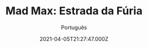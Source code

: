 ---
id: 'c1615c73-dd31-4b0d-8ac7-c3f7b9abec17'
type: 'movie' # Filme, Série, Anime
title: "Mad Max: Estrada da Fúria"
synopsis: ["Assombrado por seu turbulento passado, Max Rockatansky (Tom Hardy) acredita que a melhor maneira de sobreviver é vagar sozinho. No entanto, após ser capturado pelos homens do tirano Immortan Joe (Hugh Keays-Byrne), o guerreiro das estradas se vê no meio de uma guerra mortal, iniciada pela Imperatriz Furiosa (Charlize Theron) na tentativa de resgatar um grupo de garotas e retornar à sua terra natal. Enfurecido, o senhor da guerra convoca os seus garotos de guerra e caça impiedosamente os rebeldes nas estradas do deserto da Austrália. Também tentando fugir, Max aceita ajudar Furiosa em sua luta contra Joe e se vê dividido mais uma vez entre seguir o seu caminho sozinho ou ficar com o grupo.",
]
originalTitle: "Mad Max: Fury Road"
date: '2021-04-05T21:27:47.000Z'
update: '2021-04-05T21:27:47.000Z'
releaseDate: '2015-05-13T03:00:00.000Z'
imdb:
  rating: '8.1' # 8.5
  id: '' # tt0470752
duration: '2h 0m'
trailer:
  urls: [
    'hEJnMQG9ev8',
  ]
tags: ['720p', '1080p', '720p', '1080p']
genre: ['Ação', 'Aventura'] #
quality: 'BluRay 720p | 1080p' # BluRay, WEB-DL, HDTV, WEB-DL4K, WEB-DLe
format: 'Mkv | Mp4' # MKV, MP4, TS
audio: 'Português, Inglês' # Dublado, Legendado, Dual Audio, Dub & Leg
subtitle: 'Português' # Português, inglês,
size: '1.10 GB | 1.56 GB | 2.44 GB | 2.61 GB' # 4.8 GB
audioQuality: 10
videoQuality: 10
directors: []
#  - name: 'Lana Wachowski'
#    image: ''
#  - name: 'Lilly Wachowski'
#    image: ''
cast: []
#  - name: 'Keanu Reeves'
#    image: ''
#    characterName: 'Neo'
writers: []
#  - name: ''
#    image: ''
maturityRating:
  age: '' # L , 10, 12, 14, 16, 18
  topics: [''] # Violence, Illegal drugs, Inappropriate Language, Legal Drugs, Sexual Content, Extreme Violence
###########################################
download:
  
  - url: 'magnet:?xt=urn:btih:d2859f62a46f0cdc838801c37f79629644e7b97c&dn=Mad%20Max%20Estrada%20da%20F%C3%BAria%202015'
    resolution: '720p' # 720p, 1080p, 4K,
    audio: 'Dual Áudio' # Dublado, Legendado, Dual Audio
    size: '' # 4.8 GB
    quality: '' # BluRay, WEB-DL
    format: '' # MKV
  - url: 'magnet:?xt=urn:btih:be1ffe9412241bac956a2fef4e2012ef67b044c3&dn=Mad%20Max%20Estrada%20da%20F%C3%BAria%202015%20%5B1080p%5D'
    resolution: '1080p' # 720p, 1080p, 4K,
    audio: 'Dual Áudio' # Dublado, Legendado, Dual Audio
    size: '' # 4.8 GB
    quality: '' # BluRay, WEB-DL
    format: '' # MKV
  - url: 'magnet:?xt=urn:btih:faf2665f2c528d2b68e9aff97cff3c3287fc981c&dn=Mad%20Max%20-%20Estrada%20da%20F%C3%BAria%20%282015%29%20720p%205.1%20Dublado'
    resolution: '720p' # 720p, 1080p, 4K,
    audio: 'Dublado' # Dublado, Legendado, Dual Audio
    size: '' # 4.8 GB
    quality: '' # BluRay, WEB-DL
    format: '' # MKV
  - url: 'magnet:?xt=urn:btih:e25107ea08fb195a9008501849827670804fd099&dn=Mad%20Max%20-%20Estrada%20da%20F%C3%BAria%20%282015%29%201080p%205.1%20Dublado'
    resolution: '1080p' # 720p, 1080p, 4K,
    audio: 'Dublado' # Dublado, Legendado, Dual Audio
    size: '' # 4.8 GB
    quality: '' # BluRay, WEB-DL
    format: '' # MKV
images:
  cover: '/assets/movies/mad-max-estrada-da-furia.jpg'
  background: '/assets/movies/'
---